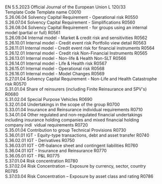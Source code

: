 EN  5.5.2023 Official Journal of the European Union L 120/33  
Template Code  Template name  C0010  
S.26.06.04  Solvency Capital Requirement - Operational risk  R0550  
S.26.07.04  Solvency Capital Requirement - Simplifications  R0560  
S.26.08.04  Solvency Capital Requirement - for groups using an internal model (partial 
or full)  R0561  
S.26.09.04  Internal model - Market & credit risk and sensitivities  R0562  
S.26.10.01  Internal model - Credit event risk Portfolio view detail  R0563  
S.26.11.01  Internal model - Credit event risk for financial instruments  R0564  
S.26.12.01  Internal model - Credit risk Non-Financial Instruments  R0565  
S.26.13.01  Internal model - Non-life & Health Non-SLT  R0566  
S.26.14.01  Internal model - Life & Health risk  R0567  
S.26.15.01  Internal model - Operational risk  R0568  
S.26.16.01  Internal model - Model Changes  R0569  
S.27.01.04  Solvency Capital Requirement - Non-Life and Health Catastrophe risk  R0570  
S.31.01.04  Share of reinsurers (including Finite Reinsurance and SPV's)  R0680  
S.31.02.04  Special Purpose Vehicles  R0690  
S.32.01.04  Undertakings in the scope of the group  R0700  
S.33.01.04  Insurance and Reinsurance individual requirements  R0710  
S.34.01.04  Other regulated and non-regulated financial undertakings including 
insurance holding companies and mixed financial holding company indi ­
vidual requirements  R0720  
S.35.01.04  Contribution to group Technical Provisions  R0730  
S.36.01.01  IGT - Equity-type transactions, debt and asset transfer  R0740  
S.36.02.01  IGT - Derivatives  R0750  
S.36.03.01  IGT - Off-balance sheet and contingent liabilities  R0760  
S.36.04.01  IGT - Insurance and Reinsurance  R0770  
S.36.05.01  IGT - P&L  R0775  
S.37.01.04  Risk concentration  R0780  
S.37.02.04  Risk Concentration – Exposure by currency, sector, country  R0785  
S.37.03.04  Risk Concentration – Exposure by asset class and rating  R0786